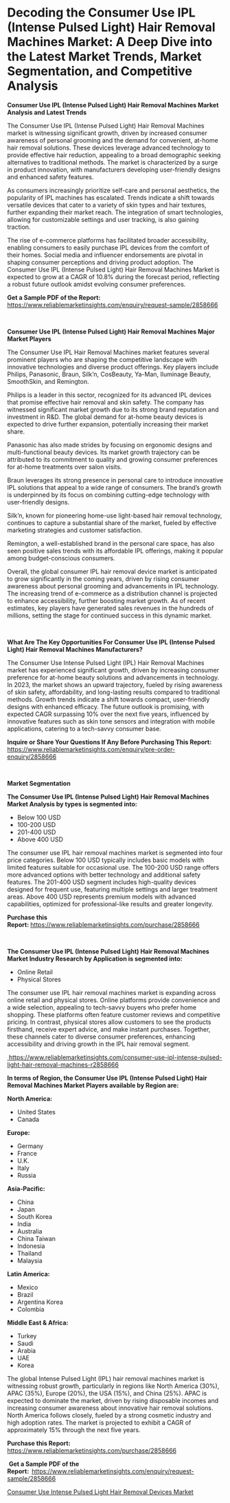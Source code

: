 <p><h1>Decoding the Consumer Use IPL (Intense Pulsed Light) Hair Removal Machines Market: A Deep Dive into the Latest Market Trends, Market Segmentation, and Competitive Analysis</h1></p><p><strong>Consumer Use IPL (Intense Pulsed Light) Hair Removal Machines Market Analysis and Latest Trends</strong></p>
<p><p>The Consumer Use IPL (Intense Pulsed Light) Hair Removal Machines market is witnessing significant growth, driven by increased consumer awareness of personal grooming and the demand for convenient, at-home hair removal solutions. These devices leverage advanced technology to provide effective hair reduction, appealing to a broad demographic seeking alternatives to traditional methods. The market is characterized by a surge in product innovation, with manufacturers developing user-friendly designs and enhanced safety features.</p><p>As consumers increasingly prioritize self-care and personal aesthetics, the popularity of IPL machines has escalated. Trends indicate a shift towards versatile devices that cater to a variety of skin types and hair textures, further expanding their market reach. The integration of smart technologies, allowing for customizable settings and user tracking, is also gaining traction.</p><p>The rise of e-commerce platforms has facilitated broader accessibility, enabling consumers to easily purchase IPL devices from the comfort of their homes. Social media and influencer endorsements are pivotal in shaping consumer perceptions and driving product adoption. The Consumer Use IPL (Intense Pulsed Light) Hair Removal Machines Market is expected to grow at a CAGR of 10.8% during the forecast period, reflecting a robust future outlook amidst evolving consumer preferences.</p></p>
<p><strong>Get a Sample PDF of the Report:&nbsp;</strong> <a href="https://www.reliablemarketinsights.com/enquiry/request-sample/2858666?utm_campaign=2514&utm_medium=2&utm_source=Github&utm_content=ia&utm_term=12032025&utm_id=consumer-use-ipl-intense-pulsed-light-hair-removal-machines">https://www.reliablemarketinsights.com/enquiry/request-sample/2858666</a></p>
<p>&nbsp;</p>
<p><strong>Consumer Use IPL (Intense Pulsed Light) Hair Removal Machines Major Market Players</strong></p>
<p><p>The Consumer Use IPL Hair Removal Machines market features several prominent players who are shaping the competitive landscape with innovative technologies and diverse product offerings. Key players include Philips, Panasonic, Braun, Silk’n, CosBeauty, Ya-Man, Iluminage Beauty, SmoothSkin, and Remington.</p><p>Philips is a leader in this sector, recognized for its advanced IPL devices that promise effective hair removal and skin safety. The company has witnessed significant market growth due to its strong brand reputation and investment in R&D. The global demand for at-home beauty devices is expected to drive further expansion, potentially increasing their market share.</p><p>Panasonic has also made strides by focusing on ergonomic designs and multi-functional beauty devices. Its market growth trajectory can be attributed to its commitment to quality and growing consumer preferences for at-home treatments over salon visits.</p><p>Braun leverages its strong presence in personal care to introduce innovative IPL solutions that appeal to a wide range of consumers. The brand’s growth is underpinned by its focus on combining cutting-edge technology with user-friendly designs.</p><p>Silk’n, known for pioneering home-use light-based hair removal technology, continues to capture a substantial share of the market, fueled by effective marketing strategies and customer satisfaction.</p><p>Remington, a well-established brand in the personal care space, has also seen positive sales trends with its affordable IPL offerings, making it popular among budget-conscious consumers.</p><p>Overall, the global consumer IPL hair removal device market is anticipated to grow significantly in the coming years, driven by rising consumer awareness about personal grooming and advancements in IPL technology. The increasing trend of e-commerce as a distribution channel is projected to enhance accessibility, further boosting market growth. As of recent estimates, key players have generated sales revenues in the hundreds of millions, setting the stage for continued success in this dynamic market.</p></p>
<p>&nbsp;</p>
<p><strong>What Are The Key Opportunities For Consumer Use IPL (Intense Pulsed Light) Hair Removal Machines Manufacturers?</strong></p>
<p><p>The Consumer Use Intense Pulsed Light (IPL) Hair Removal Machines market has experienced significant growth, driven by increasing consumer preference for at-home beauty solutions and advancements in technology. In 2023, the market shows an upward trajectory, fueled by rising awareness of skin safety, affordability, and long-lasting results compared to traditional methods. Growth trends indicate a shift towards compact, user-friendly designs with enhanced efficacy. The future outlook is promising, with expected CAGR surpassing 10% over the next five years, influenced by innovative features such as skin tone sensors and integration with mobile applications, catering to a tech-savvy consumer base.</p></p>
<p><strong>Inquire or Share Your Questions If Any Before Purchasing This Report:</strong> <a href="https://www.reliablemarketinsights.com/enquiry/pre-order-enquiry/2858666?utm_campaign=2514&utm_medium=2&utm_source=Github&utm_content=ia&utm_term=12032025&utm_id=consumer-use-ipl-intense-pulsed-light-hair-removal-machines">https://www.reliablemarketinsights.com/enquiry/pre-order-enquiry/2858666</a></p>
<p>&nbsp;</p>
<p><strong>Market Segmentation</strong></p>
<p><strong>The Consumer Use IPL (Intense Pulsed Light) Hair Removal Machines Market Analysis by types is segmented into:</strong></p>
<p><ul><li>Below 100 USD</li><li>100-200 USD</li><li>201-400 USD</li><li>Above 400 USD</li></ul></p>
<p><p>The consumer use IPL hair removal machines market is segmented into four price categories. Below 100 USD typically includes basic models with limited features suitable for occasional use. The 100-200 USD range offers more advanced options with better technology and additional safety features. The 201-400 USD segment includes high-quality devices designed for frequent use, featuring multiple settings and larger treatment areas. Above 400 USD represents premium models with advanced capabilities, optimized for professional-like results and greater longevity.</p></p>
<p><strong>Purchase this Report:&nbsp;</strong><a href="https://www.reliablemarketinsights.com/purchase/2858666?utm_campaign=2514&utm_medium=2&utm_source=Github&utm_content=ia&utm_term=12032025&utm_id=consumer-use-ipl-intense-pulsed-light-hair-removal-machines">https://www.reliablemarketinsights.com/purchase/2858666</a></p>
<p>&nbsp;</p>
<p><strong>The Consumer Use IPL (Intense Pulsed Light) Hair Removal Machines Market Industry Research by Application is segmented into:</strong></p>
<p><ul><li>Online Retail</li><li>Physical Stores</li></ul></p>
<p><p>The consumer use IPL hair removal machines market is expanding across online retail and physical stores. Online platforms provide convenience and a wide selection, appealing to tech-savvy buyers who prefer home shopping. These platforms often feature customer reviews and competitive pricing. In contrast, physical stores allow customers to see the products firsthand, receive expert advice, and make instant purchases. Together, these channels cater to diverse consumer preferences, enhancing accessibility and driving growth in the IPL hair removal segment.</p></p>
<p><a href="https://www.reliablemarketinsights.com/consumer-use-ipl-intense-pulsed-light-hair-removal-machines-r2858666?utm_campaign=2514&utm_medium=2&utm_source=Github&utm_content=ia&utm_term=12032025&utm_id=consumer-use-ipl-intense-pulsed-light-hair-removal-machines">&nbsp;https://www.reliablemarketinsights.com/consumer-use-ipl-intense-pulsed-light-hair-removal-machines-r2858666</a></p>
<p><strong>In terms of Region, the Consumer Use IPL (Intense Pulsed Light) Hair Removal Machines Market Players available by Region are:</strong></p>
<p>
    <p> <strong> North America: </strong>
        <ul>
            <li>United States</li>
            <li>Canada</li>
        </ul>
        </p> 
    <p> <strong> Europe: </strong>
        <ul>
            <li>Germany</li>
            <li>France</li>
            <li>U.K.</li>
            <li>Italy</li>
            <li>Russia</li>
        </ul>
        </p> 
    <p> <strong> Asia-Pacific: </strong>
        <ul>
            <li>China</li>
            <li>Japan</li>
            <li>South Korea</li>
            <li>India</li>
            <li>Australia</li>
            <li>China Taiwan</li>
            <li>Indonesia</li>
            <li>Thailand</li>
            <li>Malaysia</li>
        </ul>
        </p> 
    <p> <strong> Latin America: </strong>
        <ul>
            <li>Mexico</li>
            <li>Brazil</li>
            <li>Argentina Korea</li>
            <li>Colombia</li>
        </ul>
        </p> 
    <p> <strong> Middle East & Africa: </strong>
        <ul>
            <li>Turkey</li>
            <li>Saudi</li>
            <li>Arabia</li>
            <li>UAE</li>
            <li>Korea</li>
        </ul>
    </p>
    </p>
<p><p>The global Intense Pulsed Light (IPL) hair removal machines market is witnessing robust growth, particularly in regions like North America (30%), APAC (35%), Europe (20%), the USA (15%), and China (25%). APAC is expected to dominate the market, driven by rising disposable incomes and increasing consumer awareness about innovative hair removal solutions. North America follows closely, fueled by a strong cosmetic industry and high adoption rates. The market is projected to exhibit a CAGR of approximately 15% through the next five years.</p></p>
<p><strong>Purchase this Report: </strong><a href="https://www.reliablemarketinsights.com/purchase/2858666?utm_campaign=2514&utm_medium=2&utm_source=Github&utm_content=ia&utm_term=12032025&utm_id=consumer-use-ipl-intense-pulsed-light-hair-removal-machines">https://www.reliablemarketinsights.com/purchase/2858666</a></p>
<p>&nbsp;<strong>Get a Sample PDF of the Report:&nbsp;&nbsp;</strong><a href="https://www.reliablemarketinsights.com/enquiry/request-sample/2858666?utm_campaign=2514&utm_medium=2&utm_source=Github&utm_content=ia&utm_term=12032025&utm_id=consumer-use-ipl-intense-pulsed-light-hair-removal-machines">https://www.reliablemarketinsights.com/enquiry/request-sample/2858666</a></p>
<p><strong></strong></p>
<p><p><a href="https://github.com/WashimHussain441/Market-Research-Report-List-1/blob/main/consumer-use-intense-pulsed-light-hair-removal-devices-market.md?utm_campaign=2514&utm_medium=2&utm_source=Github&utm_content=ia&utm_term=12032025&utm_id=consumer-use-ipl-intense-pulsed-light-hair-removal-machines">Consumer Use Intense Pulsed Light Hair Removal Devices Market</a></p></p>